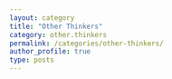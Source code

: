 ```yaml
---
layout: category
title: "Other Thinkers"
category: other.thinkers
permalink: /categories/other-thinkers/
author_profile: true
type: posts
---
```

